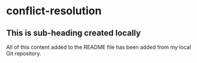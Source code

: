 # conflict-resolution

## This is sub-heading created locally

All of this content added to the README file has been added from my local Git repository.
